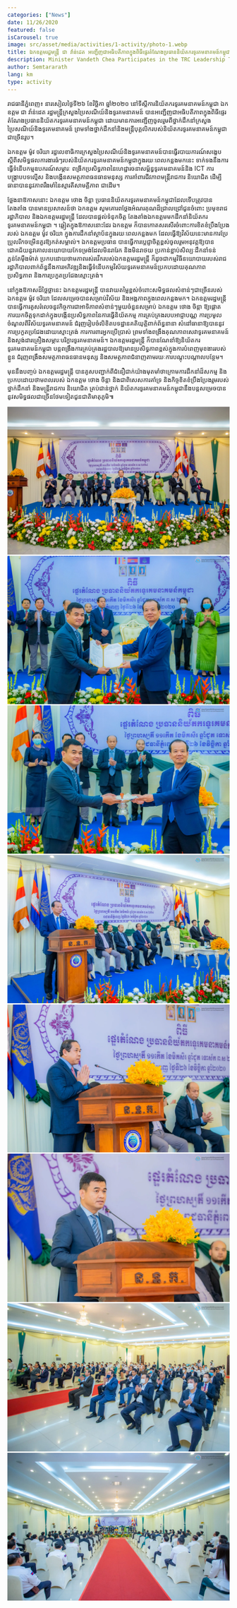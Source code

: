 ```yaml
---
categories: ["News"]
date: 11/26/2020
featured: false
isCarousel: true
image: src/asset/media/activities/1-activity/photo-1.webp
title: ឯកឧត្តមរដ្ឋមន្រ្តី ជា វ៉ាន់ដេត អញ្ជើញជាអធិបតីភាពក្នុងពិធីផ្ទេរតំណែងប្រធាននិយ័តករទូរគមនាគមន៍កម្ពុជា
description: Minister Vandeth Chea Participates in the TRC Leadership Transfer
author: Semtararath
lang: km
type: activity
---
```


រាជធានីភ្នំពេញ៖ នារសៀលថ្ងៃទី២៦ ខែវិច្ឆិកា ឆ្នាំ២០២០ នៅទីស្ដីការនិយ័តករទូរគមនាគមន៍កម្ពុជា ឯកឧត្តម ជា វ៉ាន់ដេត រដ្ឋមន្រ្តីក្រសួងប្រៃសណីយ៍និងទូរគមនាគមន៍ បានអញ្ជើញជាអធិបតីភាពក្នុងពិធីផ្ទេរតំណែងប្រធាននិយ័តករទូរគមនាគមន៍កម្ពុជា ដោយមានការអញ្ជើញចូលរួមពីថ្នាក់ដឹកនាំក្រសួងប្រៃសណីយ៍និងទូរគមនាគមន៍ ព្រមទាំងថ្នាក់ដឹកនាំនិងមន្ត្រីបុគ្គលិករបស់និយ័តករទូរគមនាគមន៍កម្ពុជា ជាច្រើនរូប។

ឯកឧត្តម ម៉ូវ ចរិយា រដ្ឋលេខាធិការក្រសួងប្រៃសណីយ៍និងទូរគមនាគមន៍បានធ្វើរបាយការណ៍សង្ខេបស្តីពីសមិទ្ធផលការងារធំៗរបស់និយ័តករទូរគមនាគមន៍កម្ពុជាក្នុងរយៈពេលកន្លងមកនេះ ទាក់ទងនឹងការធ្វើទំនើបកម្មឧបករណ៍សម្ភារៈ ពង្រីកប្រសិទ្ធភាពនៃហេដ្ឋារចនាសម្ព័ន្ធទូរគមនាគមន៍និង ICT ការបង្រ្កាបបទល្មើស និងបង្កើនសមត្ថភាពធនធានមនុស្ស ការគាំពារជីវភាពមន្ត្រីរាជការ និយោជិត ដើម្បីធានាបាននូវភាពរឹងមាំនៃស្មារតីសាមគ្គីភាព ជាដើម។

ថ្លែងនាឱកាសនោះ ឯកឧត្ដម ថោង ចិន្តា ប្រធាននិយ័តករទូរគមនាគមន៍កម្ពុជាដែលទើបត្រូវបានតែងតាំង បានមានប្រសាសន៍ថា ឯកឧត្តម សូមគោរពថ្លែងអំណរគុណដ៏ជ្រាលជ្រៅជូនចំពោះ ប្រមុខរាជរដ្ឋាភិបាល និងឯកឧត្តមរដ្ឋមន្ត្រី ដែលបានផ្តល់ទំនុកចិត្ត តែងតាំងឯកឧត្តមមកដឹកនាំនិយ័តករទូរគមនាគមន៍កម្ពុជា ។ ឆ្លៀតក្នុងឱកាសនោះដែរ ឯកឧត្តម ក៏បានកោតសរសើរចំពោះការខិតខំប្រឹងប្រែងរបស់ ឯកឧត្តម ម៉ូវ ចរិយា ក្នុងការដឹកនាំស្ថាប័នក្នុងរយៈពេលកន្លងមក ដែលធ្វើឱ្យវិស័យនេះមានការប្រែប្រួលរីកចម្រើនគួរឱ្យកត់សម្គាល់។ ឯកឧត្តមប្រធាន បានធ្វើការប្តេជ្ញាចិត្តខ្ពស់ចូលរួមអនុវត្តឱ្យបានជោគជ័យនូវគោលនយោបាយកែទម្រង់ដែលមិនរារែក និងមិនរាថយ ប្រកាន់ខ្ជាប់សិល្បៈដឹកនាំទន់ភ្លន់តែម៉ឺងម៉ាត់ ប្រកបដោយថាមភាពរស់រវើករបស់ឯកឧត្តមរដ្ឋមន្ត្រី ក៏ដូចជាកម្មវិធីនយោបាយរបស់រាជរដ្ឋាភិបាលពាក់ព័ន្ធនឹងការអភិវឌ្ឍនិងធ្វើទំនើបកម្មវិស័យទូរគមនាគមន៍ប្រកបដោយគុណភាព ប្រសិទ្ធភាព និងការប្រកួតប្រជែងស្មោះត្រង់។

នៅក្នុងឱកាសដ៏ថ្លៃថ្លានេះ ឯកឧត្ដមរដ្ឋមន្ត្រី បានវាយតម្លៃខ្ពស់ចំពោះសមិទ្ធផលសំខាន់ៗជាច្រើនរបស់ ឯកឧត្តម ម៉ូវ ចរិយា ដែលសម្រេចបានសម្រាប់វិស័យ និងអង្គភាពក្នុងពេលកន្លងមក។ ឯកឧត្ដមរដ្ឋមន្ត្រី បានធ្វើការគូសរំលេចនូវកិច្ចការជាអាទិភាពសំខាន់ៗមួយចំនួនសម្រាប់ ឯកឧត្តម ថោង ចិន្តា ឱ្យផ្តោតការយកចិត្តទុកដាក់ក្នុងបង្កើនប្រសិទ្ធភាពនៃការធ្វើនិយ័តកម្ម ការគ្រប់គ្រងរបបអាជ្ញាបណ្ណ ការប្រមូលចំណូលពីវិស័យទូរគមនាគមន៍ ជំរុញរៀបចំលិខិតបទដ្ឋានគតិយុត្តិពាក់ព័ន្ធនានា សំដៅធានាឱ្យបាននូវការប្រកួតប្រជែងដោយស្មោះត្រង់ ការការពារអ្នកប្រើប្រាស់ ព្រមទាំងពង្រឹងគុណភាពសេវាទូរគមនាគមន៍ និងស្ថង់ដារគ្រឿងសម្ភារៈបរិក្ខារទូរគមនាគមន៍។ ឯកឧត្ដមរដ្ឋមន្ត្រី ក៏បានណែនាំឱ្យនិយ័តករទូរគមនាគមន៍កម្ពុជា បន្តពង្រឹងការគ្រប់គ្រងរដ្ឋបាលឱ្យមានប្រសិទ្ធភាពខ្ពស់ក្នុងការបំពេញមុខងាររបស់ខ្លួន ជំរុញពង្រឹងសមត្ថភាពធនធានមនុស្ស និងសមត្ថភាពជំនាញតាមរយៈការបណ្តុះបណ្តាលបន្ថែម។

មុននឹងបញ្ចប់ ឯកឧត្ដមរដ្ឋមន្ត្រី បានគូសបញ្ជាក់ពីជំនឿជាក់យ៉ាងមុតមាំថាក្រោមការដឹកនាំដ៏សកម្ម និងប្រកបដោយថាមពលរបស់ ឯកឧត្តម ថោង ចិន្តា និងជាពិសេសការគាំទ្រ និងកិច្ចខិតខំប្រឹងប្រែងរួមរបស់ ថ្នាក់ដឹកនាំ និងមន្រ្តីរាជការ និយោជិត គ្រប់ជាន់ថ្នាក់ និយ័តករទូរគមនាគមន៍កម្ពុជានឹងបន្តសម្រេចបាននូវសមិទ្ធផលជាច្រើនថែមទៀតជូនជាតិមាតុភូមិ៕

![photo 1](src/asset/media/activities/1-activity/photo-8.webp)
![photo 2](src/asset/media/activities/1-activity/photo-1.webp)
![photo 3](src/asset/media/activities/1-activity/photo-2.webp)
![photo 4](src/asset/media/activities/1-activity/photo-3.webp)
![photo 5](src/asset/media/activities/1-activity/photo-4.webp)
![photo 6](src/asset/media/activities/1-activity/photo-5.webp)
![photo 7](src/asset/media/activities/1-activity/photo-6.webp)
![photo 8](src/asset/media/activities/1-activity/photo-7.webp)
